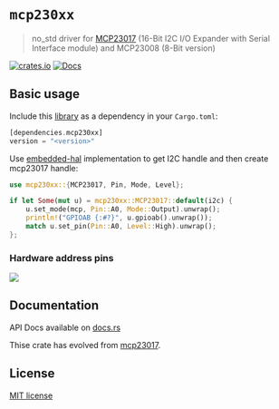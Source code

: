 # `mcp230xx`

> no_std driver for [MCP23017](http://ww1.microchip.com/downloads/en/DeviceDoc/20001952C.pdf) (16-Bit I2C I/O Expander with Serial Interface module) and MCP23008 (8-Bit version)

<!-- [![Build Status](https://github.com/lucazulian/mcp23017/workflows/mcp23017-ci/badge.svg)](https://github.com/lucazulian/mcp23017/actions?query=workflow%3Amcp23017-ci) -->
[![crates.io](https://img.shields.io/crates/v/mcp230xx.svg)](https://crates.io/crates/mcp230xx)
[![Docs](https://docs.rs/mcp230xx/badge.svg)](https://docs.rs/mcp230xx)

## Basic usage

Include this [library](https://crates.io/crates/mcp230xx) as a dependency in your `Cargo.toml`:

```rust
[dependencies.mcp230xx]
version = "<version>"
```
Use [embedded-hal](https://github.com/rust-embedded/embedded-hal) implementation to get I2C handle and then create mcp23017 handle:

```rust
use mcp230xx::{MCP23017, Pin, Mode, Level};

if let Some(mut u) = mcp230xx::MCP23017::default(i2c) {
    u.set_mode(mcp, Pin::A0, Mode::Output).unwrap();
    println!("GPIOAB {:#?}", u.gpioab().unwrap());
    match u.set_pin(Pin::A0, Level::High).unwrap();
};
```

### Hardware address pins
![](docs/address-pins.jpg)

## Documentation

API Docs available on [docs.rs](https://docs.rs/mcp230xx)

Thise crate has evolved from [mcp23017](https://github.com/lucazulian/mcp23017).

## License

[MIT license](http://opensource.org/licenses/MIT)
